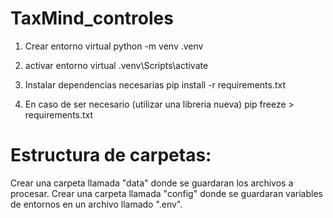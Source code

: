 # TaxMind_controles

1) Crear entorno virtual
    python -m venv .venv

2) activar entorno virtual
    .venv\Scripts\activate

3) Instalar dependencias necesarias
    pip install -r requirements.txt

4) En caso de ser necesario (utilizar una libreria nueva)
    pip freeze > requirements.txt  

# Estructura de carpetas:

Crear una carpeta llamada "data" donde se guardaran los archivos a procesar.
Crear una carpeta llamada "config" donde se guardaran variables de entornos en un archivo llamado ".env".